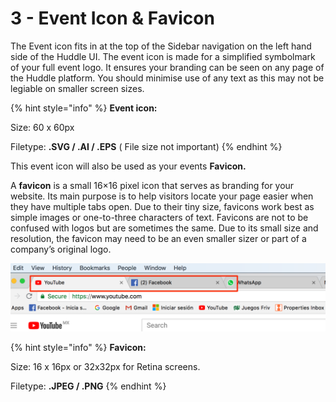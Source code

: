 # 3 - Event Icon & Favicon

The Event icon fits in at the top of the Sidebar navigation on the left hand side of the Huddle UI. The event icon is made for a simplified symbolmark of your full event logo. It ensures your branding can be seen on any page of the Huddle platform. You should minimise use of any text as this may not be legiable on smaller screen sizes. 

{% hint style="info" %}
**Event icon:**

Size: 60 x 60px

Filetype:  **.SVG / .AI / .EPS** \( File size not important\)
{% endhint %}

This event icon will also be used as your events **Favicon.**  
  
A **favicon** is a small 16×16 pixel icon that serves as branding for your website. Its main purpose is to help visitors locate your page easier when they have multiple tabs open. Due to their tiny size, favicons work best as simple images or one-to-three characters of text. Favicons are not to be confused with logos but are sometimes the same. Due to its small size and resolution, the favicon may need to be an even smaller sizer or part of a company’s original logo. 

![](../../.gitbook/assets/image%20%281%29.png)

{% hint style="info" %}
**Favicon:**

Size: 16 x 16px or 32x32px for Retina screens. 

Filetype:  **.JPEG / .PNG** 
{% endhint %}

## 


